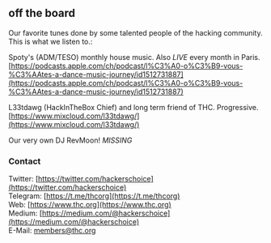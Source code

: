 ## off the board

Our favorite tunes done by some talented people of the hacking community. This is what we listen to.:

Spoty's (ADM/TESO) monthly house music. Also *LIVE* every month in Paris.
[https://podcasts.apple.com/ch/podcast/l%C3%A0-o%C3%B9-vous-%C3%AAtes-a-dance-music-journey/id1512731887](https://podcasts.apple.com/ch/podcast/l%C3%A0-o%C3%B9-vous-%C3%AAtes-a-dance-music-journey/id1512731887)

L33tdawg (HackInTheBox Chief) and long term friend of THC. Progressive.
[https://www.mixcloud.com/l33tdawg/](https://www.mixcloud.com/l33tdawg/)

Our very own DJ RevMoon!
*MISSING*

### Contact

Twitter: [https://twitter.com/hackerschoice](https://twitter.com/hackerschoice)  
Telegram: [https://t.me/thcorg](https://t.me/thcorg)  
Web: [https://www.thc.org](https://www.thc.org)  
Medium: [https://medium.com/@hackerschoice](https://medium.com/@hackerschoice)  
E-Mail: members@thc.org  

